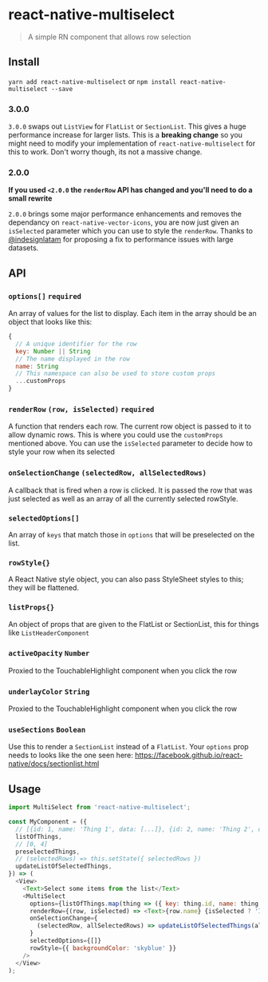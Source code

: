 # react-native-multiselect
> A simple RN component that allows row selection

## Install
`yarn add react-native-multiselect` or `npm install react-native-multiselect --save`

### 3.0.0
`3.0.0` swaps out `ListView` for `FlatList` or `SectionList`. This gives a huge performance increase for larger lists. This is a **breaking change** so you might need to modify your implementation of `react-native-multiselect` for this to work. Don't worry though, its not a massive change.

### 2.0.0
**If you used `<2.0.0` the `renderRow` API has changed and you'll need to do a small rewrite**

`2.0.0` brings some major performance enhancements and removes the dependancy on `react-native-vector-icons`, you are now just given an `isSelected` parameter which you can use to style the `renderRow`. Thanks to [@indesignlatam](https://github.com/indesignlatam) for proposing a fix to performance issues with large datasets.


## API
### `options[]` `required`
An array of values for the list to display. Each item in the array should be an
object that looks like this:
```javascript
{
  // A unique identifier for the row
  key: Number || String
  // The name displayed in the row
  name: String
  // This namespace can also be used to store custom props
  ...customProps
}
```

### `renderRow` `(row, isSelected)` `required`
A function that renders each row. The current row object is passed to it to
allow dynamic rows. This is where you could use the `customProps` mentioned
above. You can use the `isSelected` parameter to decide how to style your row when its selected

### `onSelectionChange` `(selectedRow, allSelectedRows)`
A callback that is fired when a row is clicked. It is passed the row that was
just selected as well as an array of all the currently selected rowStyle.

### `selectedOptions[]`
An array of `keys` that match those in `options` that will be preselected on the
list.

### `rowStyle{}`
A React Native style object, you can also pass StyleSheet styles to this; they
will be flattened.

### `listProps{}`
An object of props that are given to the FlatList or SectionList, this for things like `ListHeaderComponent`

### `activeOpacity` `Number`
Proxied to the TouchableHighlight component when you click the row

### `underlayColor` `String`
Proxied to the TouchableHighlight component when you click the row

### `useSections` `Boolean`
Use this to render a `SectionList` instead of a `FlatList`. Your `options` prop needs to looks like the one seen here: https://facebook.github.io/react-native/docs/sectionlist.html


## Usage
```javascript
import MultiSelect from 'react-native-multiselect';

const MyComponent = ({
  // [{id: 1, name: 'Thing 1', data: [...]}, {id: 2, name: 'Thing 2', data: [...]} ...]
  listOfThings,
  // [0, 4]
  preselectedThings,
  // (selectedRows) => this.setState({ selectedRows })
  updateListOfSelectedThings,
}) => (
  <View>
    <Text>Select some items from the list</Text>
    <MultiSelect
      options={listOfThings.map(thing => ({ key: thing.id, name: thing.name }) )}
      renderRow={(row, isSelected) => <Text>{row.name} {isSelected ? 'I am selected' : 'I am not selected'}</Text>}
      onSelectionChange={
        (selectedRow, allSelectedRows) => updateListOfSelectedThings(allSelectedRows)
      }
      selectedOptions={[]}
      rowStyle={{ backgroundColor: 'skyblue' }}
    />
  </View>
);
```
